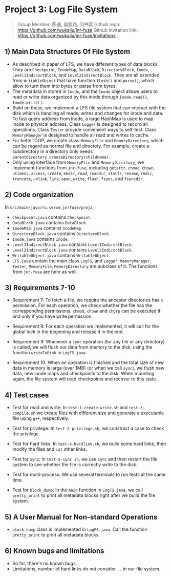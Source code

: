 # Project 3: Log File System
> Group Member: 陈通, 吴凯路, 闫书弈
> Github repo: https://github.com/wukailu/jnr-fuse
> Github invitation link: https://github.com/wukailu/jnr-fuse/invitations

## 1) Main Data Structures Of File System

* As described in paper of LFS, we have different types of data blocks. 
They are `Checkpoint`, `InodeMap`, `DataBlock`, `DirectoryBlock`, `Inode`, `Level1IndirectBlock`, and `Level2IndirectBlock`. They are all extended from `WritableObject` that have function `flush()` and `parse()`, which allow to turn them into bytes or parse from bytes.
* The metadata in stored in `Inode`, and the `Inode` object allows users to read or write data organized by this inode through `Inode.read()`, `Inode.write()`.  
* Build on these, we implement a LFS file system that can interact with the disk which is handling all reads, writes and changes for inode and data. To fast query address from inode, a large HashMap is used to map inode to physical address. Class `Logger` is designed to record all operations. Class `Tester` provide convenient ways to self-test. Class `MemoryManager` is designed to handle all read and writes to cache.
* For better OOP, we create class `MemoryFile` and `MemoryDirectory`, which can be regard as normal file and directory. For example, create a subdirectory in a directory only needs `parentDirectory.createDirectory(childName)`. 
* Only using interface from `MemoryFile` and `MemoryDirectory`, we implement functions from `jnr-fuse`, including `getattr`, `chmod`, `chown`, `utimens`, `access`, `create`, `mkdir`, `read`, `readdir`, `statfs`, `rename`, `rmdir`, `truncate`, `unlink`, `link`, `open`, `write`, `flush`, `fsync`, and `fsyncdir`.

## 2) Code organization

In `src/main/java/ru.serce.jnrfuse/proj3`, 

* `Checkpoint.java` contains `Checkpoint`.
* `DataBlock.java` contains `DataBlock`.
* `InodeMap.java` contains `InodeMap`.
* `DirectoryBlock.java` contains `DirectoryBlock`.
* `Inode.java` contains `Inode`.
* `Level1IndirectBlock.java` contains `Level1IndirectBlock`.
* `Level2IndirectBlock.java` contains `Level2IndirectBlock`.
* `WritableObject.java` contains `WritableObject`.
* `LFS.java` contain the main class `LogFS`, and `Logger`, `MemoryManager`, `Tester`, `MemoryFile`, `MemoryDirectory` are subclass of it. The functions from `jnr-fuse` are here as well.


## 3) Requirements 7-10

* Requirement 7: To fetch a file, we require the ancestor directories has `x` permission. For each operation, we check whether the file has the corresponding permissions. `chmod`, `chown` and `chgrp` can be executed if and only if you have write permission.

* Requirement 8: For each operation we implemented, it will call for the global lock in the beginning and release it in the end.

* Requirement 9: Whenever a `sync` operation (for any file or any directory) is called, we will flush our data from memory to the disk, using the function `writeToDisk` in `LogFS.java`.

* Requirement 10: When an operation is finished and the total size of new data in memory is large (over 1MB) (or when we call `sync`), we flush new data, new inode maps and checkpoints to the disk. When mounting again, the file system will read checkpoints and recover to this state. 

## 4) Test cases

* Test for read and write: In `test-1-create-write.sh` and `test-3-compile.sh` we create files with different size and generate a executable file using `g++`, respectively.

* Test for privilege: In `test-2-privilege.sh`, we construct a case to check the privilege.

* Test for hard links: In `test-4-hardlink.sh`, we build some hard links, then modify the files and `cat` other links.

* Test for `sync`: In `test-5-sync.sh`, we use `sync` and then restart the file system to see whether the file is correctly write to the disk.

* Test for multi-process: We use several terminals to run tests at the same time.

* Test for `block_dump`: In the `main` function in `LogFS.java`, we call `pretty_print` to print all metadata blocks right after we build the file system.

## 5) A User Manual for Non-standard Operations

* `block_dump` class is implemented in `LogFS.java`. Call the function `pretty_print` to print all metadata blocks.

## 6) Known bugs and limitations

* So far, there's no known bugs.
* Limitations, number of hard links do not consider `..` in our file system.
